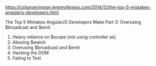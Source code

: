 
https://csharperimage.jeremylikness.com/2014/12/the-top-5-mistakes-angularjs-developers.html


The Top 5 Mistakes AngularJS Developers Make Part 3: Overusing $broadcast and $emit
1. Heavy reliance on $scope (not using controller as) 
2. Abusing $watch
3. Overusing $broadcast and $emit
4. Hacking the DOM
5. Failing to Test

